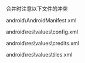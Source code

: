 合并时注意以下文件的冲突

android\AndroidManifest.xml

android\res\values\config.xml

android\res\values\credits.xml

android\res\values\tiles.xml
